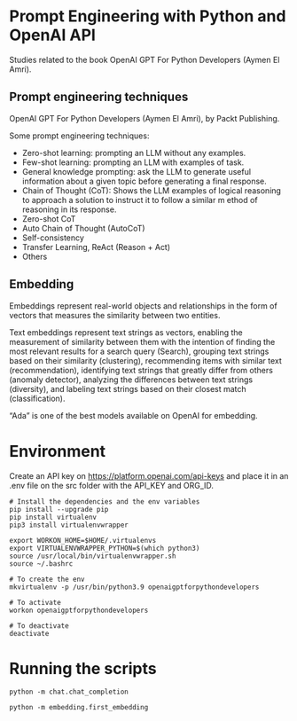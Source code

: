 # Prompt Engineering with Python and OpenAI API

Studies related to the book OpenAI GPT For Python Developers (Aymen El Amri).

## Prompt engineering techniques

OpenAI GPT For Python Developers (Aymen El Amri), by Packt Publishing.

Some prompt engineering techniques:

- Zero-shot learning: prompting an LLM without any examples.
- Few-shot learning: prompting an LLM with examples of task.
- General knowledge prompting: ask the LLM to generate useful information about a given topic before generating a final response.
- Chain of Thought (CoT): Shows the LLM examples of logical reasoning to approach a solution to instruct it to follow a similar m ethod of reasoning in its response.
- Zero-shot CoT
- Auto Chain of Thought (AutoCoT)
- Self-consistency
- Transfer Learning, ReAct (Reason + Act)
- Others

## Embedding

Embeddings represent real-world objects and relationships in the form of vectors that measures the similarity between two entities.

 Text embeddings represent text strings as vectors, enabling the measurement of similarity between them with the intention of finding the most relevant results for a search query (Search), grouping text strings based on their similarity (clustering), recommending items with similar text (recommendation), identifying text strings that greatly differ from others (anomaly detector), analyzing the differences between text strings (diversity), and labeling text strings based on their closest match (classification).

 “Ada” is one of the best models available on OpenAI for embedding.
 

# Environment

Create an API key on https://platform.openai.com/api-keys and place it in an .env file on the src folder with the API_KEY and ORG_ID.

```
# Install the dependencies and the env variables
pip install --upgrade pip
pip install virtualenv
pip3 install virtualenvwrapper

export WORKON_HOME=$HOME/.virtualenvs
export VIRTUALENVWRAPPER_PYTHON=$(which python3)
source /usr/local/bin/virtualenvwrapper.sh
source ~/.bashrc

# To create the env
mkvirtualenv -p /usr/bin/python3.9 openaigptforpythondevelopers

# To activate
workon openaigptforpythondevelopers

# To deactivate
deactivate
```

# Running the scripts

```
python -m chat.chat_completion

python -m embedding.first_embedding
```
